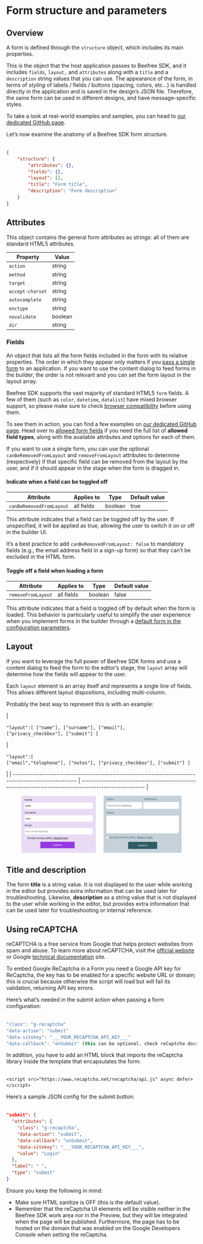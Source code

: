 # Form structure and parameters

## Overview <a href="#overview" id="overview"></a>

A form is defined through the `structure` object, which includes its main properties.

This is the object that the host application passes to Beefree SDK, and it includes `fields`, `layout,` and `attributes` along with a `title` and a `description` string values that you can use. The appearance of the form, in terms of _styling_ of labels / fields / buttons (spacing, colors, etc…) is handled directly in the application and is saved in the design’s JSON file. Therefore, the same form can be used in different designs, and have message-specific styles.

To take a look at real-world examples and samples, you can head to [our dedicated GitHub page](https://dam.beefree.io/githubbeeforms).

Let’s now examine the anatomy of a Beefree SDK form structure.

```json

{
    "structure": {
        "attributes": {},
		"fields": {},
        "layout": [],
        "title": "Form title",
        "description": "Form description"
    }
}

```

## Attributes <a href="#attributes" id="attributes"></a>

This object contains the general form attributes as strings: all of them are standard HTML5 attributes.

| **Property**     | **Value** |
| ---------------- | --------- |
| `action`         | string    |
| `method`         | string    |
| `target`         | string    |
| `accept-charset` | string    |
| `autocomplete`   | string    |
| `enctype`        | string    |
| `novalidate`     | boolean   |
| `dir`            | string    |

### Fields <a href="#fields" id="fields"></a>

An object that lists all the form fields included in the form with its relative properties. The order in which they appear only matters if you [pass a single form](passing-forms-to-the-builder.md) to an application. If you want to use the content dialog to feed forms in the builder, the order is not relevant and you can set the form layout in the layout array.

Beefree SDK supports the vast majority of standard HTML5 `form` fields. A few of them (such as `color`, `datetime`, `datalist`) have mixed browser support, so please make sure to check [browser compatibility](https://caniuse.com/) before using them.

To see them in action, you can find a few examples on [our dedicated GitHub page](https://dam.beefree.io/githubbeeforms). Head over to [allowed form fields](allowed-form-fields.md) if you need the full list of **allowed field types**, along with the available attributes and options for each of them.

If you want to use a single form, you can use the optional `canBeRemovedFromLayout` and `removeFromLayout` attributes to determine (respectively) if that specific field can be removed from the layout by the user, and if it should appear in the stage when the form is dragged in.

#### **Indicate when a field can be toggled off**

| Attribute                | Applies to | Type    | Default value |
| ------------------------ | ---------- | ------- | ------------- |
| `canBeRemovedFromLayout` | all fields | boolean | true          |

This attribute indicates that a field can be toggled off by the user. If unspecified, it will be applied as true, allowing the user to switch it on or off in the builder UI.

It’s a best practice to add `canBeRemovedFromLayout: false` to mandatory fields (e.g., the email address field in a sign-up form) so that they can’t be excluded in the HTML form.

#### **Toggle off a field when loading a form**

| Attribute          | Applies to | Type    | Default value |
| ------------------ | ---------- | ------- | ------------- |
| `removeFromLayout` | all fields | boolean | false         |

This attribute indicates that a field is toggled off by default when the form is loaded. This behavior is particularly useful to simplify the user experience when you implement forms in the builder through a [default form in the configuration parameters](passing-forms-to-the-builder.md).

## Layout <a href="#layout" id="layout"></a>

If you want to leverage the full power of Beefree SDK forms and use a content dialog to feed the form to the editor’s stage, the `layout` array will determine how the fields will appear to the user.

Each `layout` element is an array itself and represents a single line of fields. This allows different layout dispositions, including multi-column.

Probably the best way to represent this is with an example:

| <pre><code>"layout":[
["name"],
["surname"],
["email"],
["privacy_checkbox"],
["submit"]
]
</code></pre> | <pre><code>"layout":[
["email","telephone"],
["notes"],
["privacy_checkbox"],
["submit"]
]
</code></pre> |
| -------------------------------------------------------------------------------------------------------- | -------------------------------------------------------------------------------------------------------- |

<figure><img src="../../../.gitbook/assets/forms-layout.png" alt=""><figcaption></figcaption></figure>

## Title and description <a href="#title-and-description" id="title-and-description"></a>

The form **title** is a string value. It is not displayed to the user while working in the editor but provides extra information that can be used later for troubleshooting. Likewise, **description** as a string value that is not displayed to the user while working in the editor, but provides extra information that can be used later for troubleshooting or internal reference.

## Using reCAPTCHA <a href="#using-recaptcha" id="using-recaptcha"></a>

reCAPTCHA is a free service from Google that helps protect websites from spam and abuse. To learn more about reCAPTCHA, visit the [official website](https://www.google.com/recaptcha/about/) or Google [technical documentation](https://developers.google.com/recaptcha/) site.

To embed Google ReCaptcha in a Form you need a Google API key for ReCaptcha, the key has to be enabled for a specific website URL or domain; this is crucial because otherwise the script will load but will fail its validation, returning API key errors.

Here’s what’s needed in the submit action when passing a form configuration:

```javascript

"class": "g-recaptcha"
"data-action": "submit"
"data-sitekey": "___YOUR_RECAPTCHA_API_KEY___"
"data-callback": "onSubmit" (this can be optional, check reCaptcha docs)

```

In addition, you have to add an HTML block that imports the reCaptcha library inside the template that encapsulates the form:

```markup

<script src="https://www.recaptcha.net/recaptcha/api.js" async defer></script>

```

Here’s a sample JSON config for the submit button:

```json

"submit": {
  "attributes": {
    "class": "g-recaptcha",
    "data-action": "submit",
    "data-callback": "onSubmit",
    "data-sitekey": "___YOUR_RECAPTCHA_API_KEY___",
    "value": "Login"
  },
  "label": " ",
  "type": "submit"
}

```

Ensure you keep the following in mind:

* Make sure HTML sanitize is OFF (this is the default value).
* Remember that the reCaptcha UI elements will be visible neither in the Beefree SDK work area nor in the Preview, but they will be integrated when the page will be published. Furthermore, the page has to be hosted on the domain that was enabled on the Google Developers Console when setting the reCaptcha.
